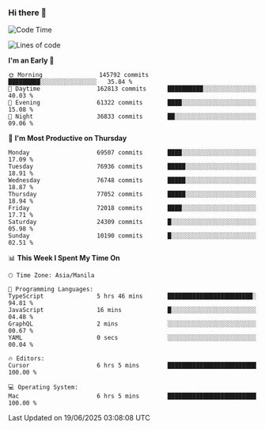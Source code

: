 ### Hi there 👋

<!--START_SECTION:waka-->
![Code Time](http://img.shields.io/badge/Code%20Time-6%2C067%20hrs%2056%20mins-blue)

![Lines of code](https://img.shields.io/badge/From%20Hello%20World%20I%27ve%20Written-140.1%20million%20lines%20of%20code-blue)

**I'm an Early 🐤** 

```text
🌞 Morning                145792 commits      █████████░░░░░░░░░░░░░░░░   35.84 % 
🌆 Daytime                162813 commits      ██████████░░░░░░░░░░░░░░░   40.03 % 
🌃 Evening                61322 commits       ████░░░░░░░░░░░░░░░░░░░░░   15.08 % 
🌙 Night                  36833 commits       ██░░░░░░░░░░░░░░░░░░░░░░░   09.06 % 
```
📅 **I'm Most Productive on Thursday** 

```text
Monday                   69507 commits       ████░░░░░░░░░░░░░░░░░░░░░   17.09 % 
Tuesday                  76936 commits       █████░░░░░░░░░░░░░░░░░░░░   18.91 % 
Wednesday                76748 commits       █████░░░░░░░░░░░░░░░░░░░░   18.87 % 
Thursday                 77052 commits       █████░░░░░░░░░░░░░░░░░░░░   18.94 % 
Friday                   72018 commits       ████░░░░░░░░░░░░░░░░░░░░░   17.71 % 
Saturday                 24309 commits       █░░░░░░░░░░░░░░░░░░░░░░░░   05.98 % 
Sunday                   10190 commits       █░░░░░░░░░░░░░░░░░░░░░░░░   02.51 % 
```


📊 **This Week I Spent My Time On** 

```text
🕑︎ Time Zone: Asia/Manila

💬 Programming Languages: 
TypeScript               5 hrs 46 mins       ████████████████████████░   94.81 % 
JavaScript               16 mins             █░░░░░░░░░░░░░░░░░░░░░░░░   04.48 % 
GraphQL                  2 mins              ░░░░░░░░░░░░░░░░░░░░░░░░░   00.67 % 
YAML                     0 secs              ░░░░░░░░░░░░░░░░░░░░░░░░░   00.04 % 

🔥 Editors: 
Cursor                   6 hrs 5 mins        █████████████████████████   100.00 % 

💻 Operating System: 
Mac                      6 hrs 5 mins        █████████████████████████   100.00 % 
```


 Last Updated on 19/06/2025 03:08:08 UTC
<!--END_SECTION:waka-->


<!--
**rad182/rad182** is a ✨ _special_ ✨ repository because its `README.md` (this file) appears on your GitHub profile.

Here are some ideas to get you started:

- 🔭 I’m currently working on ...
- 🌱 I’m currently learning ...
- 👯 I’m looking to collaborate on ...
- 🤔 I’m looking for help with ...
- 💬 Ask me about ...
- 📫 How to reach me: ...
- 😄 Pronouns: ...
- ⚡ Fun fact: ...
-->
